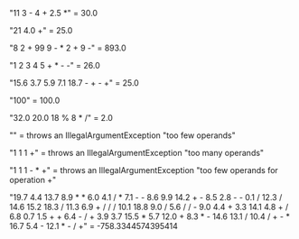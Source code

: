 
"11 3 - 4 + 2.5 *" = 30.0

"21 4.0 +" = 25.0

"8 2 + 99 9 - * 2 + 9 -" = 893.0

"1 2 3 4 5 + * - -" = 26.0

"15.6 3.7 5.9 7.1 18.7 - + - +" = 25.0

"100" = 100.0

"32.0 20.0 18 % 8 * /" = 2.0

"" = throws an IllegalArgumentException "too few operands"

"1 1 1 +" = throws an IllegalArgumentException "too many operands"

"1 1 1 - * +" = throws an IllegalArgumentException "too few operands for operation +"

"19.7 4.4 13.7 8.9 * * 6.0 4.1 / * 7.1 - - 8.6 9.9 14.2 + - 8.5 2.8 - - 0.1 / 12.3 / 14.6 15.2 18.3 / 11.3 6.9 + / / / 10.1 18.8 9.0 / 5.6 / / - 9.0 4.4 + 3.3 14.1 4.8 + / 6.8 0.7 1.5 + + 6.4 - / + 3.9 3.7 15.5 * 5.7 12.0 + 8.3 * - 14.6 13.1 / 10.4 / + - * 16.7 5.4 - 12.1 * - / +" = -758.3344574395414
